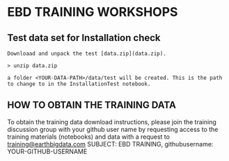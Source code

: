 # EBD TRAINING WORKSHOPS

## Test data set for Installation check

    Downloaad and unpack the test [data.zip](data.zip).

    > unzip data.zip

    a folder <YOUR-DATA-PATH>/data/test will be created. This is the path to change to in the InstallationTest notebook.

## HOW TO OBTAIN THE TRAINING DATA

To obtain the training data download instructions, please join the training discussion group with your github user name by requesting access to the training materials (notebooks) and data with a request to [training@earthbigdata.com](mailto:training@earthbigdata.com) SUBJECT: EBD TRAINING, githubusername: YOUR-GITHUB-USERNAME
